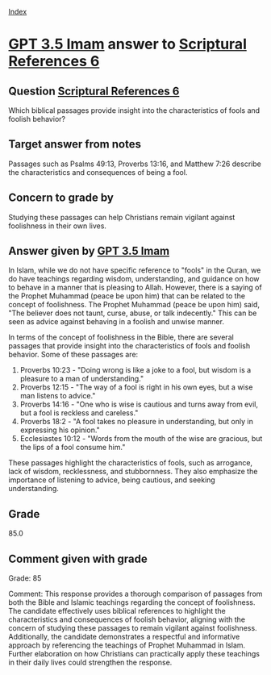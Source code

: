 
[Index](../../index.md)
# [GPT 3.5 Imam](../../answering_models/GPT_3.5_Imam.md) answer to [Scriptural References 6](../../questions/Scriptural_References_6.md)

## Question [Scriptural References 6](../../questions/Scriptural_References_6.md)
Which biblical passages provide insight into the characteristics of fools and foolish behavior?

## Target answer from notes
Passages such as Psalms 49:13, Proverbs 13:16, and Matthew 7:26 describe the characteristics and consequences of being a fool.

## Concern to grade by
Studying these passages can help Christians remain vigilant against foolishness in their own lives.

## Answer given by [GPT 3.5 Imam](../../answering_models/GPT_3.5_Imam.md)
In Islam, while we do not have specific reference to "fools" in the Quran, we do have teachings regarding wisdom, understanding, and guidance on how to behave in a manner that is pleasing to Allah. However, there is a saying of the Prophet Muhammad (peace be upon him) that can be related to the concept of foolishness. The Prophet Muhammad (peace be upon him) said, "The believer does not taunt, curse, abuse, or talk indecently." This can be seen as advice against behaving in a foolish and unwise manner. 

In terms of the concept of foolishness in the Bible, there are several passages that provide insight into the characteristics of fools and foolish behavior. Some of these passages are:

1. Proverbs 10:23 - "Doing wrong is like a joke to a fool, but wisdom is a pleasure to a man of understanding."
2. Proverbs 12:15 - "The way of a fool is right in his own eyes, but a wise man listens to advice."
3. Proverbs 14:16 - "One who is wise is cautious and turns away from evil, but a fool is reckless and careless."
4. Proverbs 18:2 - "A fool takes no pleasure in understanding, but only in expressing his opinion."
5. Ecclesiastes 10:12 - "Words from the mouth of the wise are gracious, but the lips of a fool consume him."

These passages highlight the characteristics of fools, such as arrogance, lack of wisdom, recklessness, and stubbornness. They also emphasize the importance of listening to advice, being cautious, and seeking understanding.

## Grade
85.0

## Comment given with grade
Grade: 85

Comment: This response provides a thorough comparison of passages from both the Bible and Islamic teachings regarding the concept of foolishness. The candidate effectively uses biblical references to highlight the characteristics and consequences of foolish behavior, aligning with the concern of studying these passages to remain vigilant against foolishness. Additionally, the candidate demonstrates a respectful and informative approach by referencing the teachings of Prophet Muhammad in Islam. Further elaboration on how Christians can practically apply these teachings in their daily lives could strengthen the response.
